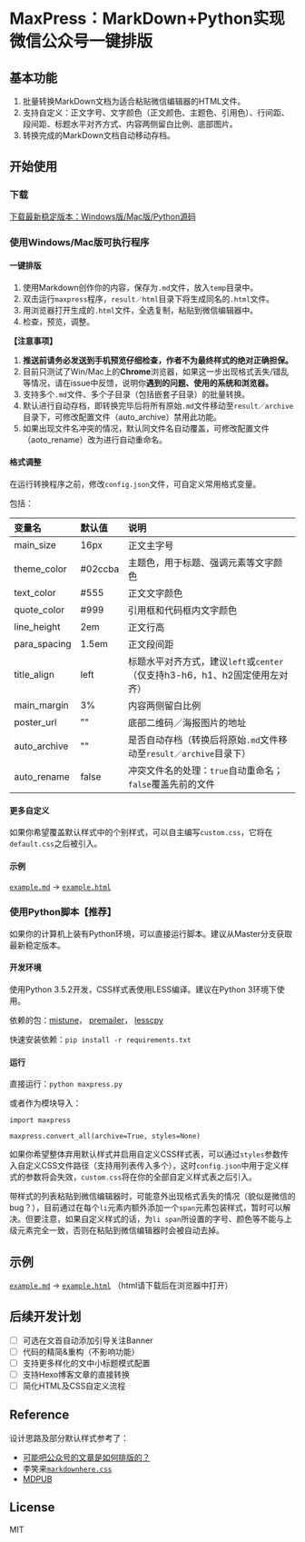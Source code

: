 # MaxPress：MarkDown+Python实现微信公众号一键排版

## 基本功能

1. 批量转换MarkDown文档为适合粘贴微信编辑器的HTML文件。
2. 支持自定义：正文字号、文字颜色（正文颜色、主题色、引用色）、行间距、段间距、标题水平对齐方式、内容两侧留白比例、底部图片。
3. 转换完成的MarkDown文档自动移动存档。

## 开始使用

### 下载

[下载最新稳定版本：Windows版/Mac版/Python源码](https://github.com/insula1701/maxpress/releases)

### 使用Windows/Mac版可执行程序

#### 一键排版

1. 使用Markdown创作你的内容，保存为`.md`文件，放入`temp`目录中。
2. 双击运行`maxpress`程序，`result／html`目录下将生成同名的`.html`文件。
3. 用浏览器打开生成的`.html`文件，全选复制，粘贴到微信编辑器中。
4. 检查，预览，调整。

**【注意事项】**

1. **推送前请务必发送到手机预览仔细检查，作者不为最终样式的绝对正确担保。**
2. 目前只测试了Win/Mac上的**Chrome**浏览器，如果这一步出现格式丢失/错乱等情况，请在issue中反馈，说明你**遇到的问题、使用的系统和浏览器。**
3. 支持多个`.md`文件、多个子目录（包括嵌套子目录）的批量转换。
4. 默认进行自动存档，即转换完毕后将所有原始`.md`文件移动至`result／archive`目录下，可修改配置文件（auto_archive）禁用此功能。
5. 如果出现文件名冲突的情况，默认同文件名自动覆盖，可修改配置文件（aoto_rename）改为进行自动重命名。


#### 格式调整

在运行转换程序之前，修改`config.json`文件，可自定义常用格式变量。

包括：

| 变量名 | 默认值 | 说明 |
| :----- | :----- | :---- |
|main_size     |16px   |正文主字号|
|theme_color   |#02ccba|主题色，用于标题、强调元素等文字颜色|
|text_color    |#555   |正文文字颜色|
|quote_color   |#999   |引用框和代码框内文字颜色|
|line_height   |2em    |正文行高|
|para_spacing  |1.5em  |正文段间距|
|title_align   |left   |标题水平对齐方式，建议`left`或`center`（仅支持h3-h6，h1、h2固定使用左对齐）|
|main_margin   |3%     |内容两侧留白比例|
|poster_url    |""     |底部二维码／海报图片的地址|
|auto_archive  |""     |是否自动存档（转换后将原始`.md`文件移动至`result／archive`目录下）|
|auto_rename   |false  |冲突文件名的处理：`true`自动重命名；`false`覆盖先前的文件|

#### 更多自定义

如果你希望覆盖默认样式中的个别样式，可以自主编写`custom.css`，它将在`default.css`之后被引入。

#### 示例

[`example.md`](https://github.com/insula1701/maxpress/blob/master/temp/example.md) ->
 [`example.html`](https://github.com/insula1701/maxpress/blob/master/temp/example.html)

### 使用Python脚本【推荐】

如果你的计算机上装有Python环境，可以直接运行脚本。建议从Master分支获取最新稳定版本。

#### 开发环境

使用Python 3.5.2开发，CSS样式表使用LESS编译。建议在Python 3环境下使用。

依赖的包：[mistune](https://github.com/lepture/mistune)，
[premailer](https://github.com/peterbe/premailer)，
[lesscpy](https://github.com/lesscpy/lesscpy)

快速安装依赖：`pip install -r requirements.txt`

#### 运行

直接运行：`python maxpress.py`

或者作为模块导入：

```
import maxpress

maxpress.convert_all(archive=True, styles=None)
```
如果你希望整体弃用默认样式并启用自定义CSS样式表，可以通过`styles`参数传入自定义CSS文件路径（支持用列表传入多个），这时`config.json`中用于定义样式的参数将会失效，`custom.css`将在你的全部自定义样式表之后引入。

带样式的列表粘贴到微信编辑器时，可能意外出现格式丢失的情况（貌似是微信的bug？），目前通过在每个`li`元素内额外添加一个`span`元素包装样式，暂时可以解决。但要注意，如果自定义样式的话，为`li span`所设置的字号、颜色等不能与上级元素完全一致，否则在粘贴到微信编辑器时会被自动去掉。

## 示例

[`example.md`](https://github.com/insula1701/maxpress/blob/master/temp/example.md) -> 
[`example.html`](https://github.com/insula1701/maxpress/blob/master/result/html) （html请下载后在浏览器中打开）

## 后续开发计划

- [ ] 可选在文首自动添加引导关注Banner
- [ ] 代码的精简&重构（不影响功能）
- [ ] 支持更多样化的文中小标题模式配置
- [ ] 支持Hexo博客文章的直接转换
- [ ] 简化HTML及CSS自定义流程

## Reference

设计思路及部分默认样式参考了：
 - [可能吧公众号的文章是如何排版的？](https://kenengba.com/post/3507.html)
 - 李笑来[`markdownhere.css`](https://gist.github.com/xiaolai/aa190255b7dde302d10208ae247fc9f2)
 - [MDPUB](http://md.codingpy.com/)

## License

MIT